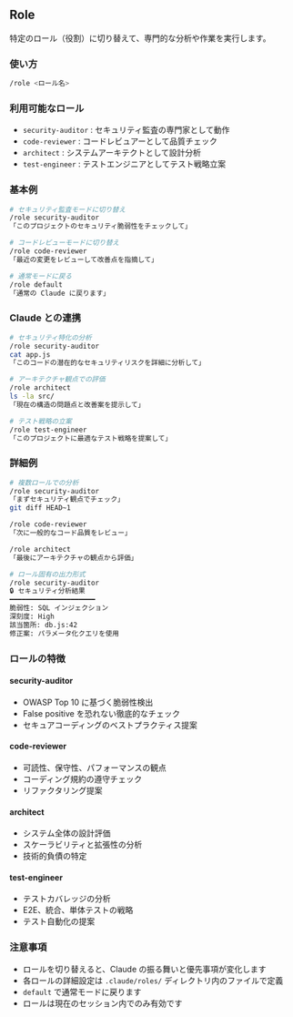 ## Role

特定のロール（役割）に切り替えて、専門的な分析や作業を実行します。

### 使い方

```bash
/role <ロール名>
```

### 利用可能なロール

- `security-auditor` : セキュリティ監査の専門家として動作
- `code-reviewer` : コードレビュアーとして品質チェック
- `architect` : システムアーキテクトとして設計分析
- `test-engineer` : テストエンジニアとしてテスト戦略立案

### 基本例

```bash
# セキュリティ監査モードに切り替え
/role security-auditor
「このプロジェクトのセキュリティ脆弱性をチェックして」

# コードレビューモードに切り替え
/role code-reviewer
「最近の変更をレビューして改善点を指摘して」

# 通常モードに戻る
/role default
「通常の Claude に戻ります」
```

### Claude との連携

```bash
# セキュリティ特化の分析
/role security-auditor
cat app.js
「このコードの潜在的なセキュリティリスクを詳細に分析して」

# アーキテクチャ観点での評価
/role architect
ls -la src/
「現在の構造の問題点と改善案を提示して」

# テスト戦略の立案
/role test-engineer
「このプロジェクトに最適なテスト戦略を提案して」
```

### 詳細例

```bash
# 複数ロールでの分析
/role security-auditor
「まずセキュリティ観点でチェック」
git diff HEAD~1

/role code-reviewer
「次に一般的なコード品質をレビュー」

/role architect
「最後にアーキテクチャの観点から評価」

# ロール固有の出力形式
/role security-auditor
🔒 セキュリティ分析結果
━━━━━━━━━━━━━━━━━━━━━
脆弱性: SQL インジェクション
深刻度: High
該当箇所: db.js:42
修正案: パラメータ化クエリを使用
```

### ロールの特徴

#### security-auditor

- OWASP Top 10 に基づく脆弱性検出
- False positive を恐れない徹底的なチェック
- セキュアコーディングのベストプラクティス提案

#### code-reviewer

- 可読性、保守性、パフォーマンスの観点
- コーディング規約の遵守チェック
- リファクタリング提案

#### architect

- システム全体の設計評価
- スケーラビリティと拡張性の分析
- 技術的負債の特定

#### test-engineer

- テストカバレッジの分析
- E2E、統合、単体テストの戦略
- テスト自動化の提案

### 注意事項

- ロールを切り替えると、Claude の振る舞いと優先事項が変化します
- 各ロールの詳細設定は `.claude/roles/` ディレクトリ内のファイルで定義
- `default` で通常モードに戻ります
- ロールは現在のセッション内でのみ有効です

